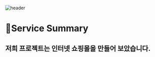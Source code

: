 ![header](https://capsule-render.vercel.app/api?type=wave&color=auto&height=200&section=header&text=6팀%20프로젝트&fontSize=50)

# 📒Service Summary
저희 프로젝트는 인터넷 쇼핑몰을 만들어 보았습니다.
-----------------------------------------
